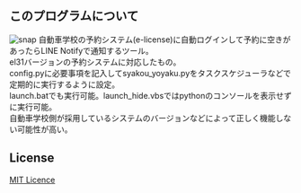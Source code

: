 ## このプログラムについて
![snap](https://user-images.githubusercontent.com/60301509/124891679-2d5d7780-e014-11eb-91ff-1ea6e9bc1849.jpg "sc")
自動車学校の予約システム(e-license)に自動ログインして予約に空きがあったらLINE Notifyで通知するツール。  
el31バージョンの予約システムに対応したもの。  
config.pyに必要事項を記入してsyakou_yoyaku.pyをタスクスケジューラなどで定期的に実行するように設定。  
launch.batでも実行可能。launch_hide.vbsではpythonのコンソールを表示せずに実行可能。  
自動車学校側が採用しているシステムのバージョンなどによって正しく機能しない可能性が高い。  

## License
[MIT Licence](LICENSE.txt)